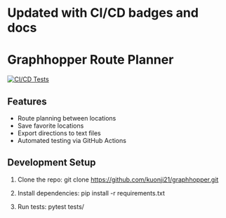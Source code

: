 # Updated with CI/CD badges and docs
# Graphhopper Route Planner
[![CI/CD Tests](https://github.com/kuonji21/graphhopper/actions/workflows/ci-cd.yml/badge.svg)](https://github.com/kuonji21/graphhopper/actions)

## Features
- Route planning between locations
- Save favorite locations
- Export directions to text files
- Automated testing via GitHub Actions

## Development Setup
1. Clone the repo:
   git clone https://github.com/kuonji21/graphhopper.git
   
2. Install dependencies:
  pip install -r requirements.txt

3. Run tests:
     pytest tests/
